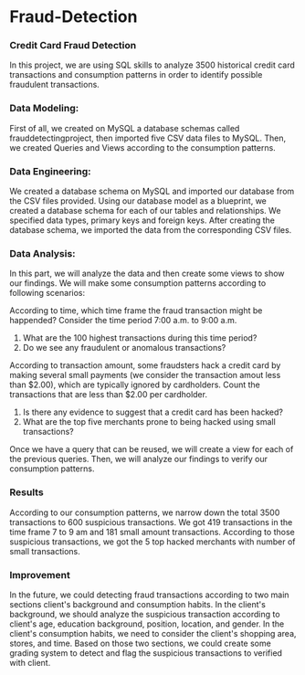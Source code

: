 # Fraud-Detection
### Credit Card Fraud Detection
In this project, we are using SQL skills to analyze 3500 historical credit card transactions and consumption patterns in order to identify possible fraudulent transactions.

### Data Modeling:
First of all, we created on MySQL a database schemas called frauddetectingproject, then imported five CSV data files to MySQL. Then, we created Queries and Views according to the consumption patterns.

### Data Engineering:
We created a database schema on MySQL and imported our database from the CSV files provided. Using our database model as a blueprint, we created a database schema for each of our tables and relationships. We specified data types, primary keys and foreign keys. After creating the database schema, we imported the data from the corresponding CSV files.

### Data Analysis:
In this part, we will analyze the data and then create some views to show our findings. We will make some consumption patterns according to following scenarios:

According to time, which time frame the fraud transaction might be happended? Consider the time period 7:00 a.m. to 9:00 a.m.
  1. What are the 100 highest transactions during this time period?
  2. Do we see any fraudulent or anomalous transactions?

According to transaction amount, some fraudsters hack a credit card by making several small payments (we consider the transaction amout less than $2.00), which are typically ignored by cardholders. Count the transactions that are less than $2.00 per cardholder. 
   1. Is there any evidence to suggest that a credit card has been hacked?
   2. What are the top five merchants prone to being hacked using small transactions?

Once we have a query that can be reused, we will create a view for each of the previous queries. Then, we will analyze our findings to verify our consumption patterns.

### Results
According to our consumption patterns, we narrow down the total 3500 transactions to 600 suspicious transactions. We got 419 transactions in the time frame 7 to 9 am and 181 small amount transactions. According to those suspicious transactions, we got the 5 top hacked merchants with number of small transactions.

### Improvement
In the future, we could detecting fraud transactions according to two main sections client's background and consumption habits. In the client's background, we should analyze the suspicious transaction according to client's age, education background, position, location, and gender. In the client's consumption habits, we need to consider the client's shopping area, stores, and time. Based on those two sections, we could create some grading system to detect and flag the suspicious transactions to verified with client.
